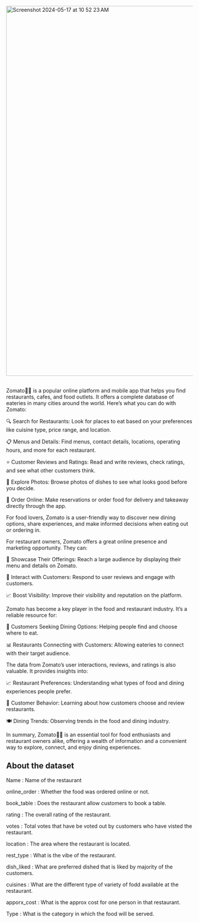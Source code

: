 <br>

<img width="1000" alt="Screenshot 2024-05-17 at 10 52 23 AM" src="https://github.com/varunmalani/Case-Studies/assets/51241123/c7fbd993-4b12-4c80-a552-88c0a12e7396">

<br>
<br>

Zomato🍕🍮 is a popular online platform and mobile app that helps you find restaurants, cafes, and food outlets. It offers a complete database of eateries in many cities around the world. Here’s what you can do with Zomato: <br>

🔍 Search for Restaurants: Look for places to eat based on your preferences like cuisine type, price range, and location.

📋 Menus and Details: Find menus, contact details, locations, operating hours, and more for each restaurant.

⭐ Customer Reviews and Ratings: Read and write reviews, check ratings, and see what other customers think.

📸 Explore Photos: Browse photos of dishes to see what looks good before you decide.

🛵 Order Online: Make reservations or order food for delivery and takeaway directly through the app.

For food lovers, Zomato is a user-friendly way to discover new dining options, share experiences, and make informed decisions when eating out or ordering in. <br>

For restaurant owners, Zomato offers a great online presence and marketing opportunity. They can: <br>

🏪 Showcase Their Offerings: Reach a large audience by displaying their menu and details on Zomato.

💬 Interact with Customers: Respond to user reviews and engage with customers.

📈 Boost Visibility: Improve their visibility and reputation on the platform.

Zomato has become a key player in the food and restaurant industry. It’s a reliable resource for:

🍴 Customers Seeking Dining Options: Helping people find and choose where to eat.

📊 Restaurants Connecting with Customers: Allowing eateries to connect with their target audience.

The data from Zomato’s user interactions, reviews, and ratings is also valuable. It provides insights into:

📈 Restaurant Preferences: Understanding what types of food and dining experiences people prefer.

👥 Customer Behavior: Learning about how customers choose and review restaurants.

🍽️ Dining Trends: Observing trends in the food and dining industry. <br>

In summary, Zomato🍕🍮 is an essential tool for food enthusiasts and restaurant owners alike, offering a wealth of information and a convenient way to explore, connect, and enjoy dining experiences. <br>

## About the dataset

Name : Name of the restaurant <br>

online_order : Whether the food was ordered online or not. <br>

book_table : Does the restaurant allow customers to book a table. <br>

rating : The overall rating of the restaurant. <br>

votes : Total votes that have be voted out by customers who have visted the restaurant. <br>

location : The area where the restaurant is located. <br>

rest_type : What is the vibe of the restaurant. <br>

dish_liked : What are preferred dished that is liked by majority of the customers. <br>

cuisines : What are the different type of variety of fodd available at the restaurant. <br>

apporx_cost : What is the approx cost for one person in that restaurant. <br>

Type : What is the category in which the food will be served. <br>

